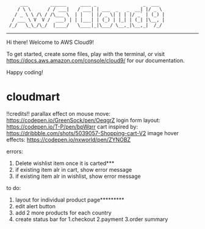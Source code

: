          ___        ______     ____ _                 _  ___  
        / \ \      / / ___|   / ___| | ___  _   _  __| |/ _ \ 
       / _ \ \ /\ / /\___ \  | |   | |/ _ \| | | |/ _` | (_) |
      / ___ \ V  V /  ___) | | |___| | (_) | |_| | (_| |\__, |
     /_/   \_\_/\_/  |____/   \____|_|\___/ \__,_|\__,_|  /_/ 
 ----------------------------------------------------------------- 


Hi there! Welcome to AWS Cloud9!

To get started, create some files, play with the terminal,
or visit https://docs.aws.amazon.com/console/cloud9/ for our documentation.

Happy coding!
# cloudmart

!!credits!!
parallax effect on mouse move: https://codepen.io/GreenSock/pen/OeqgrZ
login form layout: https://codepen.io/T-P/pen/bpWqrr
cart inspired by: https://dribbble.com/shots/5039057-Shopping-cart-V2
image hover effects: https://codepen.io/nxworld/pen/ZYNOBZ


errors: 
1. Delete wishlist item once it is carted***
2. if existing item alr in cart, show error message
3. if existing item alr in wishlist, show error message

to do:
1. layout for individual product page*********
2. edit alert button
2. add 2 more products for each country
3. create status bar for 1.checkout 2.payment 3.order summary
